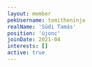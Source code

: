 ```yaml
---
layout: member
pekUsername: tomitheninja
realName: 'Südi Tamás'
position: 'újonc'
joinDate: 2021-04
interests: []
active: true
---
```

